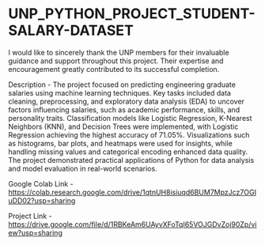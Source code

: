 # UNP_PYTHON_PROJECT_STUDENT-SALARY-DATASET
I would like to sincerely thank the UNP members for their invaluable guidance and support throughout this project. Their expertise and encouragement greatly contributed to its successful completion.

Description -
The project focused on predicting engineering graduate salaries using machine learning techniques. Key tasks included data cleaning, preprocessing, and exploratory data analysis (EDA) to uncover factors influencing salaries, such as academic performance, skills, and personality traits. Classification models like Logistic Regression, K-Nearest Neighbors (KNN), and Decision Trees were implemented, with Logistic Regression achieving the highest accuracy of 71.05%. Visualizations such as histograms, bar plots, and heatmaps were used for insights, while handling missing values and categorical encoding enhanced data quality. The project demonstrated practical applications of Python for data analysis and model evaluation in real-world scenarios.

Google Colab Link - https://colab.research.google.com/drive/1qtnUH8isiuqd6BUM7MpzJcz7OGIuDD02?usp=sharing

Project Link - https://drive.google.com/file/d/1RBKeAm6UAyvXFoTqI65VOJGDvZoj90Zp/view?usp=sharing
